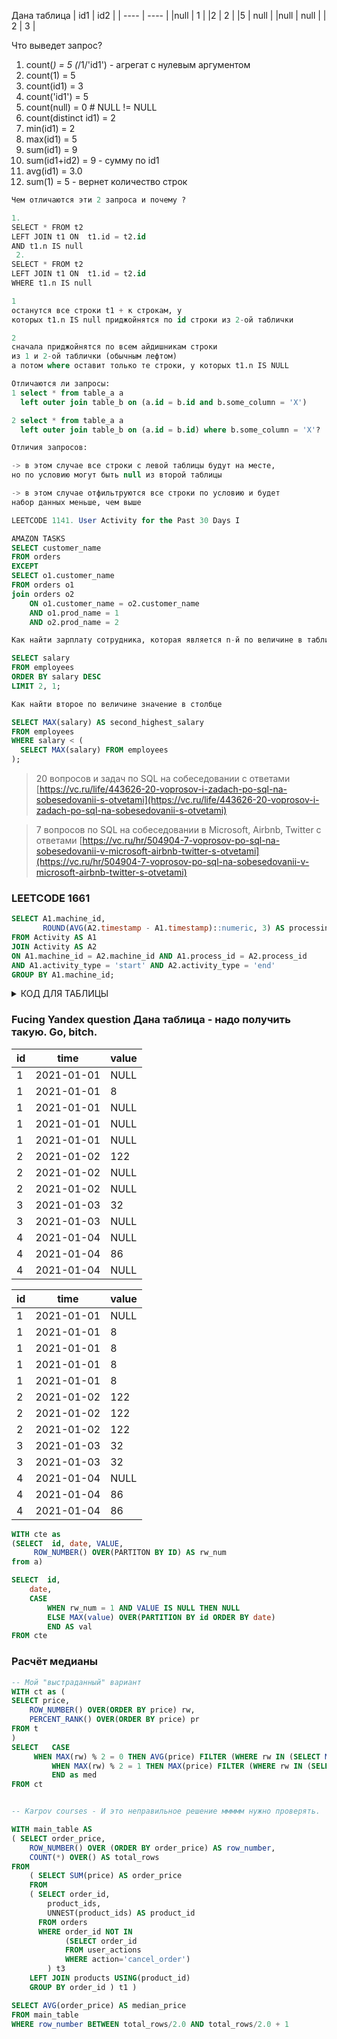 Дана таблица 
| id1  | id2   |
| ---- |  ---- |
|null  |  1    |
|2     |  2    |
|5     |  null |
|null  |  null |
| 2    |  3    |

Что выведет запрос? 
1)  count(*) = 5 (*/1/'id1') - агрегат с нулевым аргументом
2)  count(1) = 5  
3)  count(id1) = 3  
4)  count('id1') = 5  
5)  count(null) = 0  # NULL != NULL
6)  count(distinct id1) = 2
7)  min(id1) = 2
8)  max(id1) = 5
9)  sum(id1) = 9
10) sum(id1+id2) = 9 - сумму по id1
11) avg(id1) = 3.0
12) sum(1) = 5  - вернет количество строк


```SQL
Чем отличаются эти 2 запроса и почему ?

1.
SELECT * FROM t2
LEFT JOIN t1 ON  t1.id = t2.id
AND t1.n IS null
 2.
SELECT * FROM t2
LEFT JOIN t1 ON  t1.id = t2.id
WHERE t1.n IS null

1
останутся все строки t1 + к строкам, у 
которых t1.n IS null приджойнятся по id строки из 2-ой таблички

2
сначала приджойнятся по всем айдишникам строки 
из 1 и 2-ой таблички (обычным лефтом)
а потом where оставит только те строки, у которых t1.n IS NULL
```

```SQL
Отличаются ли запросы: 
1 select * from table_a a 
  left outer join table_b on (a.id = b.id and b.some_column = 'X')

2 select * from table_a a 
  left outer join table_b on (a.id = b.id) where b.some_column = 'X'?

Отличия запросов:

-> в этом случае все строки с левой таблицы будут на месте, 
но по условию могут быть null из второй таблицы 

-> в этом случае отфильтруются все строки по условию и будет 
набор данных меньше, чем выше
```

```SQL
LEETCODE 1141. User Activity for the Past 30 Days I

```

```SQL
AMAZON TASKS
SELECT customer_name
FROM orders
EXCEPT
SELECT o1.customer_name
FROM orders o1
join orders o2
	ON o1.customer_name = o2.customer_name  
	AND o1.prod_name = 1 
    AND o2.prod_name = 2
```

```SQL
Как найти зарплату сотрудника, которая является n-й по величине в таблице

SELECT salary
FROM employees
ORDER BY salary DESC
LIMIT 2, 1;
```

```SQL
Как найти второе по величине значение в столбце

SELECT MAX(salary) AS second_highest_salary
FROM employees
WHERE salary < (
  SELECT MAX(salary) FROM employees
);
```

> 20 вопросов и задач по SQL на собеседовании с ответами
> [https://vc.ru/life/443626-20-voprosov-i-zadach-po-sql-na-sobesedovanii-s-otvetami](https://vc.ru/life/443626-20-voprosov-i-zadach-po-sql-na-sobesedovanii-s-otvetami)  

> 7 вопросов по SQL на собеседовании в Microsoft, Airbnb, Twitter с ответами 
> [https://vc.ru/hr/504904-7-voprosov-po-sql-na-sobesedovanii-v-microsoft-airbnb-twitter-s-otvetami](https://vc.ru/hr/504904-7-voprosov-po-sql-na-sobesedovanii-v-microsoft-airbnb-twitter-s-otvetami)  

### LEETCODE 1661
```SQL
SELECT A1.machine_id, 
       ROUND(AVG(A2.timestamp - A1.timestamp)::numeric, 3) AS processing_time
FROM Activity AS A1
JOIN Activity AS A2
ON A1.machine_id = A2.machine_id AND A1.process_id = A2.process_id 
AND A1.activity_type = 'start' AND A2.activity_type = 'end'
GROUP BY A1.machine_id;
```

<details>
<summary> КОД ДЛЯ ТАБЛИЦЫ </summary>
	
```sql
Create table a (id int, date date, value int);
INSERT INTO a (id, date, value) VALUES
(1, '2021-01-01', NULL),
(1, '2021-01-01', 8),
(1, '2021-01-01', NULL),
(1,'2021-01-01', NULL),
(1, '2021-01-01', NULL), 
(2,'2021-01-02', 122),
(2, '2021-01-02', NULL),
(2, '2021-01-02', NULL),
(3,'2021-01-03', 32),
(3,'2021-01-03', NULL),
(4, '2021-01-04', NULL),
(4, '2021-01-04', 86),
(4, '2021-01-04', NULL);
```
</details>

### Fucing Yandex question Дана таблица - надо получить такую. Go, bitch.

id|time|value|
---|---|---|
|1| 2021-01-01| NULL|
|1| 2021-01-01| 8|
|1| 2021-01-01| NULL|
|1|2021-01-01| NULL|
|1|2021-01-01| NULL| 
|2|2021-01-02| 122|
|2| 2021-01-02| NULL|
|2| 2021-01-02| NULL|
|3|2021-01-03| 32|
|3|2021-01-03| NULL|
|4| 2021-01-04| NULL|
|4| 2021-01-04| 86|
|4| 2021-01-04| NULL|

id|time|value|
---|---|---|
|1| 2021-01-01| NULL|
|1| 2021-01-01| 8|
|1| 2021-01-01| 8|
|1|2021-01-01| 8|
|1|2021-01-01| 8| 
|2|2021-01-02| 122|
|2| 2021-01-02| 122|
|2| 2021-01-02| 122|
|3|2021-01-03| 32|
|3|2021-01-03| 32|
|4| 2021-01-04| NULL|
|4| 2021-01-04| 86|
|4| 2021-01-04| 86|


```sql
WITH cte as
(SELECT  id, date, VALUE, 
	 ROW_NUMBER() OVER(PARTITON BY ID) AS rw_num
from a)

SELECT  id, 
	date, 
	CASE 
        WHEN rw_num = 1 AND VALUE IS NULL THEN NULL 
        ELSE MAX(value) OVER(PARTITION BY id ORDER BY date)       
        END AS val
FROM cte 
```

### Расчёт медианы 

```sql
-- Мой "выстраданный" вариант
WITH ct as (
SELECT price, 
	ROW_NUMBER() OVER(ORDER BY price) rw,
 	PERCENT_RANK() OVER(ORDER BY price) pr
FROM t
)
SELECT   CASE 
	 WHEN MAX(rw) % 2 = 0 THEN AVG(price) FILTER (WHERE rw IN (SELECT MAX(rw) / 2 FROM ct UNION SELECT MAX(rw) / 2 + 1 FROM ct))
         WHEN MAX(rw) % 2 = 1 THEN MAX(price) FILTER (WHERE rw IN (SELECT MAX(rw) / 2  + 1  FROM ct))
         END as med
FROM ct


-- Karpov courses - И это неправильное решение ммммм нужно проверять.

WITH main_table AS
( SELECT order_price,
	ROW_NUMBER() OVER (ORDER BY order_price) AS row_number,
	COUNT(*) OVER() AS total_rows
FROM
	( SELECT SUM(price) AS order_price
	FROM
	( SELECT order_id,
		product_ids,
		UNNEST(product_ids) AS product_id
	  FROM orders
	  WHERE order_id NOT IN
			(SELECT order_id
			FROM user_actions
			WHERE action='cancel_order')
		) t3
	LEFT JOIN products USING(product_id)
	GROUP BY order_id ) t1 )

SELECT AVG(order_price) AS median_price
FROM main_table
WHERE row_number BETWEEN total_rows/2.0 AND total_rows/2.0 + 1 
```
